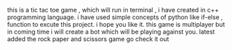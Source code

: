 this is a tic tac toe game , which will run in terminal , i have created in c++ programming language.
i have used simple concepts of python like if-else , function to excute this project.
i hope you like it.
this game is multiplayer but in coming time i will create a bot which will be playing against you.
latest added the rock paper and scissors game go check it out
